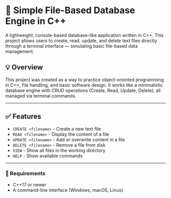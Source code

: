# 📁 Simple File-Based Database Engine in C++

A lightweight, console-based database-like application written in C++. This project allows users to create, read, update, and delete text files directly through a terminal interface — simulating basic file-based data management.

## 💡 Overview

This project was created as a way to practice object-oriented programming in C++, file handling, and basic software design. It works like a minimalistic database engine with CRUD operations (Create, Read, Update, Delete), all managed via terminal commands.

---

## ✅ Features

- `CREATE <filename>` - Create a new text file
- `READ <filename>` - Display the content of a file
- `UPDATE <filename>` - Add or overwrite content in a file
- `DELETE <filename>` - Remove a file from disk
- `VIEW` - Show all files in the working directory
- `HELP` - Show available commands

---

### 🔧 Requirements
- C++17 or newer
- A command-line interface (Windows, macOS, Linux)


